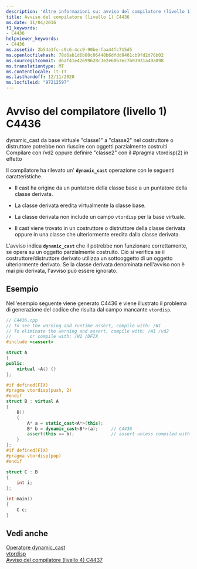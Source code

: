 ```yaml
---
description: 'Altre informazioni su: avviso del compilatore (livello 1) C4436'
title: Avviso del compilatore (livello 1) C4436
ms.date: 11/04/2016
f1_keywords:
- C4436
helpviewer_keywords:
- C4436
ms.assetid: 2b54a1fc-c9c6-4cc9-90be-faa44fc715d5
ms.openlocfilehash: 78d6ab1d6b80c06448b6dfdd8401cb9fd2d76b02
ms.sourcegitcommit: d6af41e42699628c3e2e6063ec7b03931a49a098
ms.translationtype: MT
ms.contentlocale: it-IT
ms.lasthandoff: 12/11/2020
ms.locfileid: "97212597"
---
```

# <a name="compiler-warning-level-1-c4436"></a>Avviso del compilatore (livello 1) C4436

dynamic_cast da base virtuale "classe1" a "classe2" nel costruttore o distruttore potrebbe non riuscire con oggetti parzialmente costruiti Compilare con /vd2 oppure definire "classe2" con il #pragma vtordisp(2) in effetto

Il compilatore ha rilevato un' **`dynamic_cast`** operazione con le seguenti caratteristiche.

- Il cast ha origine da un puntatore della classe base a un puntatore della classe derivata.

- La classe derivata eredita virtualmente la classe base.

- La classe derivata non include un campo `vtordisp` per la base virtuale.

- Il cast viene trovato in un costruttore o distruttore della classe derivata oppure in una classe che ulteriormente eredita dalla classe derivata.

L'avviso indica **`dynamic_cast`** che il potrebbe non funzionare correttamente, se opera su un oggetto parzialmente costruito.  Ciò si verifica se il costruttore/distruttore derivato utilizza un sottooggetto di un oggetto ulteriormente derivato.  Se la classe derivata denominata nell'avviso non è mai più derivata, l'avviso può essere ignorato.

## <a name="example"></a>Esempio

Nell'esempio seguente viene generato C4436 e viene illustrato il problema di generazione del codice che risulta dal campo mancante `vtordisp`.

```cpp
// C4436.cpp
// To see the warning and runtime assert, compile with: /W1
// To eliminate the warning and assert, compile with: /W1 /vd2
//       or compile with: /W1 /DFIX
#include <cassert>

struct A
{
public:
    virtual ~A() {}
};

#if defined(FIX)
#pragma vtordisp(push, 2)
#endif
struct B : virtual A
{
    B()
    {
        A* a = static_cast<A*>(this);
        B* b = dynamic_cast<B*>(a);     // C4436
        assert(this == b);              // assert unless compiled with /vd2
    }
};
#if defined(FIX)
#pragma vtordisp(pop)
#endif

struct C : B
{
    int i;
};

int main()
{
    C c;
}
```

## <a name="see-also"></a>Vedi anche

[Operatore dynamic_cast](../../cpp/dynamic-cast-operator.md)<br/>
[vtordisp](../../preprocessor/vtordisp.md)<br/>
[Avviso del compilatore (livello 4) C4437](../../error-messages/compiler-warnings/compiler-warning-level-4-c4437.md)

